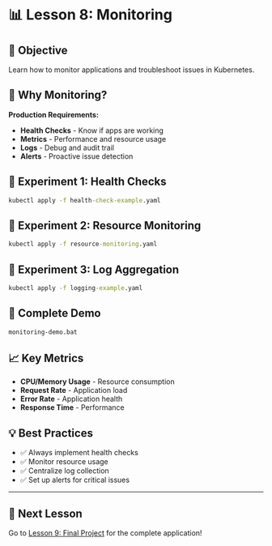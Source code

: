 # 📊 Lesson 8: Monitoring

## 🎯 Objective
Learn how to monitor applications and troubleshoot issues in Kubernetes.

## 🤔 Why Monitoring?

**Production Requirements:**
- **Health Checks** - Know if apps are working
- **Metrics** - Performance and resource usage
- **Logs** - Debug and audit trail
- **Alerts** - Proactive issue detection

## 🧪 Experiment 1: Health Checks

```cmd
kubectl apply -f health-check-example.yaml
```

## 🧪 Experiment 2: Resource Monitoring

```cmd
kubectl apply -f resource-monitoring.yaml
```

## 🧪 Experiment 3: Log Aggregation

```cmd
kubectl apply -f logging-example.yaml
```

## 🚀 Complete Demo

```cmd
monitoring-demo.bat
```

## 📈 Key Metrics

- **CPU/Memory Usage** - Resource consumption
- **Request Rate** - Application load
- **Error Rate** - Application health
- **Response Time** - Performance

## 💡 Best Practices

- ✅ Always implement health checks
- ✅ Monitor resource usage
- ✅ Centralize log collection
- ✅ Set up alerts for critical issues

---

## 🎯 Next Lesson

Go to [Lesson 9: Final Project](../09-final-project/) for the complete application!